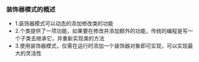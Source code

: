 ### 装饰器模式的概述

* 1.装饰器模式可以动态的添加修改类的功能
* 2.个类提供了一项功能，如果要在修改并添加额外的功能，传统的编程是写一个子类去继承它，并重新实现类的方法
* 3.使用装饰器模式，仅需在运行时添加一个装饰器对象即可实现，可以实现最大的灵活性

